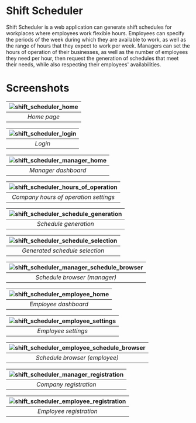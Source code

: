 # Shift Scheduler

Shift Scheduler is a web application can generate shift schedules for workplaces where employees work flexible hours.
Employees can specify the periods of the week during which they are available to work, as well as the range of hours that they expect to work per week.
Managers can set the hours of operation of their businesses, as well as the number of employees they need per hour, then request the generation of schedules 
that meet their needs, while also respecting their employees' availabilities.

# Screenshots

| ![shift_scheduler_home](https://github.com/user-attachments/assets/b2703575-851d-4f2b-bcf2-e8d4a0bf1cd8) |
|:--:| 
| *Home page* |

| ![shift_scheduler_login](https://github.com/user-attachments/assets/5eee573c-d3e0-4012-8870-d0a31cc723ad) |
|:--:| 
| *Login* |

| ![shift_scheduler_manager_home](https://github.com/user-attachments/assets/54a6f6bd-4ff5-4662-8c6a-b5b3657762d7) |
|:--:| 
| *Manager dashboard* |

| ![shift_scheduler_hours_of_operation](https://github.com/user-attachments/assets/238378c4-1055-4ce7-a141-72f037d7e776) |
|:--:| 
| *Company hours of operation settings* |

| ![shift_scheduler_schedule_generation](https://github.com/user-attachments/assets/04429246-9626-4116-9a02-9f7c736fde53) |
|:--:| 
| *Schedule generation* |

| ![shift_scheduler_schedule_selection](https://github.com/user-attachments/assets/dd79fbcf-178e-4bfa-b80e-071782dcbc55) |
|:--:| 
| *Generated schedule selection* |

| ![shift_scheduler_manager_schedule_browser](https://github.com/user-attachments/assets/b1bbf403-1320-4c0e-a732-0f156adbd267) |
|:--:| 
| *Schedule browser (manager)* |

| ![shift_scheduler_employee_home](https://github.com/user-attachments/assets/15e0499c-da88-48ee-bd20-e12088a9f6e9) |
|:--:| 
| *Employee dashboard* |

| ![shift_scheduler_employee_settings](https://github.com/user-attachments/assets/7f81d8b6-dffc-4689-9917-0a6437777a4a) |
|:--:| 
| *Employee settings* |

| ![shift_scheduler_employee_schedule_browser](https://github.com/user-attachments/assets/396e6dfe-b2be-4e2a-8061-f30a39e84aa0) |
|:--:| 
| *Schedule browser (employee)* |

| ![shift_scheduler_manager_registration](https://github.com/user-attachments/assets/74f537b4-ef99-4e39-8a2c-9a3da8110335) |
|:--:| 
| *Company registration* |

| ![shift_scheduler_employee_registration](https://github.com/user-attachments/assets/e363c6ef-463c-4123-b727-c6f521c8238b) |
|:--:| 
| *Employee registration* |

